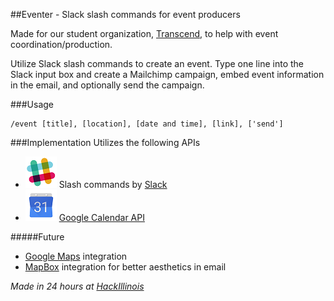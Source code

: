 ##Eventer - Slack slash commands for event producers

Made for our student organization, [Transcend](transcend.engineering "Transcend"), to help with event coordination/production.

Utilize Slack slash commands to create an event. Type one line into the Slack input box and create a Mailchimp campaign, embed event information in the email, and optionally send the campaign. 

###Usage
```
/event [title], [location], [date and time], [link], ['send']
```



###Implementation
Utilizes the following APIs

* ![Slash Commands](https://github.com/mfix22/event_bot/raw/master/img/slack_50.png "Slack Slash Commands") Slash commands by [Slack](slack.com "Slack")
* ![Google Calendar API](https://github.com/mfix22/event_bot/raw/master/img/calendar_50.png "Google Calendar API") [Google Calendar API](https://developers.google.com/google-apps/calendar/)

#####Future
+ [Google Maps](https://developers.google.com/maps/) integration
+ [MapBox](https://www.mapbox.com/developers/) integration for better aesthetics in email

_Made in 24 hours at [HackIllinois](https://www.hackillinois.org/)_